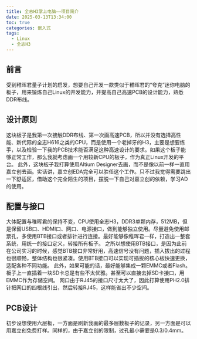```yaml
---
title: 全志H3掌上电脑——项目简介
date: 2025-03-13T13:34:00
toc: true
categories: 嵌入式
tags:
  - Linux
  - 全志H3
---
```

## 前言
受到稚晖君量子计划的启发，想要自己开发一款类似于稚晖君的“夸克”迷你电脑的板子，用来锻炼自己Linux的开发能力，并提高自己高速PCB的设计能力，熟悉DDR布线。

<!-- more -->

## 设计原则
这块板子是我第一次接触DDR布线、第一次画高速PCB，所以并没有选择高性能、新代际的全志H616之类的CPU，而是使用一个老掉牙的H3，主要是想要练手，以及检验一下我的PCB技术能否满足这种高速设计的要求。如果这个板子能够正常工作，那么我就考虑画一个用较新CPU的板子，作为真正Linux开发的平台。
此外，这块板子我打算使用Altium Designer去画，而不是像以前一样一直用嘉立创去画。实话讲，嘉立创EDA完全可以胜任这个工作。只不过我觉得需要跳出一下舒适区，借助这个完全陌生的项目，摆脱一下自己对嘉立创的依赖，学习AD的使用。
## 配置与接口
大体配置与稚晖君的保持不变，CPU使用全志H3，DDR3单颗内存，512MB，但是保留USB口、HDMI口、网口、电源接口，做到能够独立使用。尽量避免使用邮票孔，多使用BTB接口或者排针进行连接。最好能够像稚晖君一样，打造出一整套系统，用统一的接口定义，转接所有板子。
之所以想使用BTB接口，是因为此前在公司实习的时候，感觉BTB接口非常好用，高速信号没有问题，插入拔出的过程也很顺畅，整体结构也很紧凑。使用BTB接口可以实现可插拔的核心板快速更换，适配各种不同功能。
此外，如果可能的话，最好能够集成一颗EMMC或者Flash。板子上一直插着一块SD卡总是有些不太优雅。甚至可以直接去掉SD卡接口，用EMMC作为存储空间。
网口由于RJ45的接口尺寸太大了，因此打算使用PH2.0排针把网口的四根线引出，然后转接RJ45，这样能省出不少空间。
## PCB设计
初步设想使用六层板，一方面是刷新我画的最多层数板子的记录，另一方面是可以用嘉立创免费打样。同样的，由于嘉立创的限制，过孔最小需要是0.3/0.4mm。